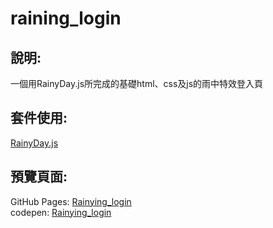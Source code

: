 # raining_login
## 說明:
一個用RainyDay.js所完成的基礎html、css及js的雨中特效登入頁
## 套件使用:
[RainyDay.js](https://mubaidr.js.org/rainyday.js/)
## 預覽頁面:
GitHub Pages: [Rainying_login](https://lockon1248.github.io/raining_login/) <br>
codepen: [Rainying_login](https://lockon1248.github.io/raining_login/)
